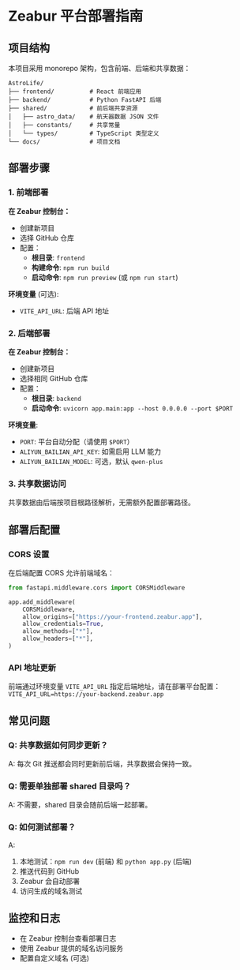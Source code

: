 # Zeabur 平台部署指南

## 项目结构

本项目采用 monorepo 架构，包含前端、后端和共享数据：

```
AstroLife/
├── frontend/          # React 前端应用
├── backend/           # Python FastAPI 后端
├── shared/            # 前后端共享资源
│   ├── astro_data/    # 航天器数据 JSON 文件
│   ├── constants/     # 共享常量
│   └── types/         # TypeScript 类型定义
└── docs/              # 项目文档
```

## 部署步骤

### 1. 前端部署

**在 Zeabur 控制台：**
- 创建新项目
- 选择 GitHub 仓库
- 配置：
  - **根目录**: `frontend`
  - **构建命令**: `npm run build`
  - **启动命令**: `npm run preview` (或 `npm run start`)

**环境变量** (可选):
- `VITE_API_URL`: 后端 API 地址

### 2. 后端部署

**在 Zeabur 控制台：**
- 创建新项目
- 选择相同 GitHub 仓库
- 配置：
  - **根目录**: `backend`
  - **启动命令**: `uvicorn app.main:app --host 0.0.0.0 --port $PORT`

**环境变量**:
- `PORT`: 平台自动分配（请使用 `$PORT`）
- `ALIYUN_BAILIAN_API_KEY`: 如需启用 LLM 能力
- `ALIYUN_BAILIAN_MODEL`: 可选，默认 `qwen-plus`

### 3. 共享数据访问

共享数据由后端按项目根路径解析，无需额外配置部署路径。

## 部署后配置

### CORS 设置
在后端配置 CORS 允许前端域名：

```python
from fastapi.middleware.cors import CORSMiddleware

app.add_middleware(
    CORSMiddleware,
    allow_origins=["https://your-frontend.zeabur.app"],
    allow_credentials=True,
    allow_methods=["*"],
    allow_headers=["*"],
)
```

### API 地址更新
前端通过环境变量 `VITE_API_URL` 指定后端地址，请在部署平台配置：
`VITE_API_URL=https://your-backend.zeabur.app`

## 常见问题

### Q: 共享数据如何同步更新？
A: 每次 Git 推送都会同时更新前后端，共享数据会保持一致。

### Q: 需要单独部署 shared 目录吗？
A: 不需要，shared 目录会随前后端一起部署。

### Q: 如何测试部署？
A: 
1. 本地测试：`npm run dev` (前端) 和 `python app.py` (后端)
2. 推送代码到 GitHub
3. Zeabur 会自动部署
4. 访问生成的域名测试

## 监控和日志

- 在 Zeabur 控制台查看部署日志
- 使用 Zeabur 提供的域名访问服务
- 配置自定义域名 (可选)

